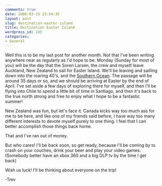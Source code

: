 ```yaml
---
comments: true
date: 2006-03-15 23:54:35
layout: post
slug: destination-easter-island
title: Destination Easter Island
wordpress_id: 105
categories:
- General
---
```


Well this is to be my last post for another month. Not that I've been writing anywhere near as regularly as I'd hope to be. Monday (Sunday for most of you) will be the day that the Soren Larsen, the crew and myself leave Auckland, New Zealand to sail for Easter Island. We'll be leaving and sailling down into the roaring 40's, and the [Southern Ocean](http://en.wikipedia.org/wiki/Southern_Ocean). The passage will be around 35 days or so, and we should be arriving at Easter by the end of April. I've set aside a few days of exploring there for myself, and then I'll be flying into Chile to spend a little bit of time in Santiago, and then it's back to the true north strong and free to enjoy what I hope to be a fantastic summer! 

New Zealand was fun, but let's face it. Canada kicks way too much ass for me to be here, and like one of my friends said before, I have way too many different interests to devote myself purely to one thing. I feel that I can better accomplish those things back home.

That and I've ran out of money.

But who cares! I'll be back soon, so get ready, because I'll be coming by to crash on your couches, drink your beer and play your video games. (Somebody better have an xbox 360 and a big DLP tv by the time I get back)

Wish us luck! I'll be thinking about everyone on the trip!

-Trev
